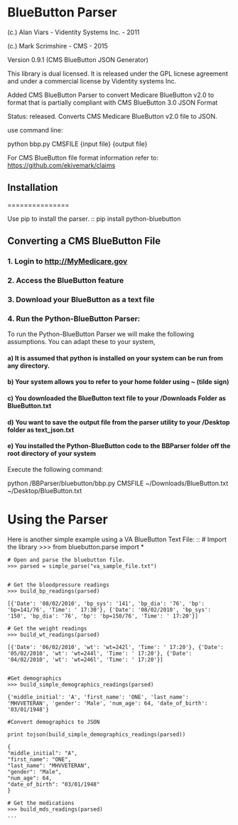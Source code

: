 
# BlueButton Parser

(c.) Alan Viars - Videntity Systems Inc. - 2011

(c.) Mark Scrimshire - CMS - 2015

Version 0.9.1 (CMS BlueButton JSON Generator)

This library is dual licensed.  It is released under the GPL licnese 
agreement and under a commercial license by Videntity systems Inc.

Added CMS BlueButton Parser to convert Medicare BlueButton v2.0 to format
that is partially compliant with CMS BlueButton 3.0 JSON Format

Status: released. Converts CMS Medicare BlueButton v2.0 file to JSON.

use command line:

python bbp.py CMSFILE {input file} {output file}

For CMS BlueButton file format information refer to:
https://github.com/ekivemark/claims

## Installation
===============

Use pip to install the parser.
::
    pip install python-bluebutton

## Converting a CMS BlueButton File
### 1. Login to http://MyMedicare.gov
### 2. Access the BlueButton feature
### 3. Download your BlueButton as a text file
### 4. Run the Python-BlueButton Parser:

To run the Python-BlueButton Parser we will make the following assumptions. You can adapt these to your system, 

#### a) It is assumed that python is installed on your system can be run from any directory. 

#### b) Your system allows you to refer to your home folder using ~ (tilde sign) 

#### c) You downloaded the BlueButton text file to your /Downloads Folder as BlueButton.txt 

#### d) You want to save the output file from the parser utility to your /Desktop folder as text_json.txt 

#### e) You installed the Python-BlueButton code to the BBParser folder off the root directory of your system


Execute the following command:

python /BBParser/bluebutton/bbp.py CMSFILE ~/Downloads/BlueButton.txt ~/Desktop/BlueButton.txt


Using the Parser
================

Here is another simple example using a VA BlueButton Text File:
::
    # Import the library
    >>> from bluebutton.parse import *
    
    # Open and parse the bluebutton file.
    >>> parsed = simple_parse("va_sample_file.txt")
    

    # Get the bloodpressure readings
    >>> build_bp_readings(parsed)
    
    [{'Date': '08/02/2010', 'bp_sys': '141', 'bp_dia': '76', 'bp': 'bp=141/76', 'Time': ' 17:30'}, {'Date': '08/02/2010', 'bp_sys': '150', 'bp_dia': '76', 'bp': 'bp=150/76', 'Time': ' 17:20'}]
    
    # Get the weight readings
    >>> build_wt_readings(parsed)
    
    [{'Date': '06/02/2010', 'wt': 'wt=242l', 'Time': ' 17:20'}, {'Date': '05/02/2010', 'wt': 'wt=244l', 'Time': ' 17:20'}, {'Date': '04/02/2010', 'wt': 'wt=246l', 'Time': ' 17:20'}]
    
    
    #Get demographics
    >>> build_simple_demographics_readings(parsed)
    
    {'middle_initial': 'A', 'first_name': 'ONE', 'last_name': 'MHVVETERAN', 'gender': 'Male', 'num_age': 64, 'date_of_birth': '03/01/1948'}
    
    #Convert demographics to JSON
    
    print tojson(build_simple_demographics_readings(parsed))
    
    {
    "middle_initial": "A", 
    "first_name": "ONE", 
    "last_name": "MHVVETERAN", 
    "gender": "Male", 
    "num_age": 64, 
    "date_of_birth": "03/01/1948"
    }

    # Get the medications
    >>> build_mds_readings(parsed)
    ...
    
    
